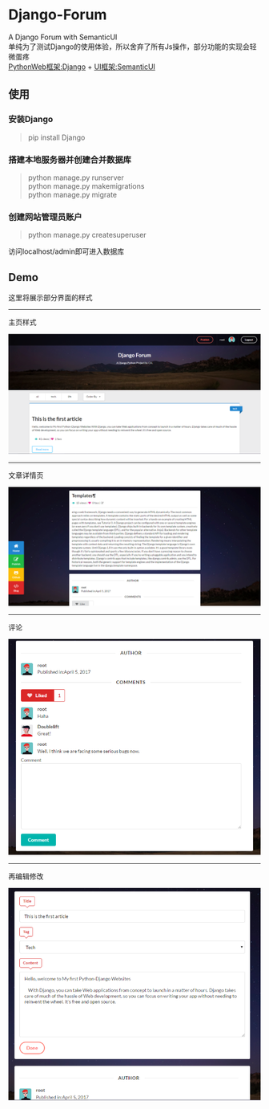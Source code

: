 # Django-Forum
A Django Forum with SemanticUI<br>单纯为了测试Django的使用体验，所以舍弃了所有Js操作，部分功能的实现会轻微蛋疼<br>
<a href='https://www.djangoproject.com/'>PythonWeb框架:Django</a> + <a href='http://www.semantic-ui.com/'>UI框架:SemanticUI</a>
## 使用

### 安装Django

> pip install Django

### 搭建本地服务器并创建合并数据库

> python manage.py runserver<br>
> python manage.py makemigrations<br>
> python manage.py migrate<br>
	
### 创建网站管理员账户

> python manage.py createsuperuser
	
访问localhost/admin即可进入数据库

## Demo

这里将展示部分界面的样式<br>

---

主页样式

![Alt text](./demo/D01.png "主页样式")
<br>

---

文章详情页

![Alt text](./demo/D02.png)
<br>

---

评论

![Alt text](./demo/D03.png)
<br>

---

再编辑修改

![Alt text](./demo/D05.png)
